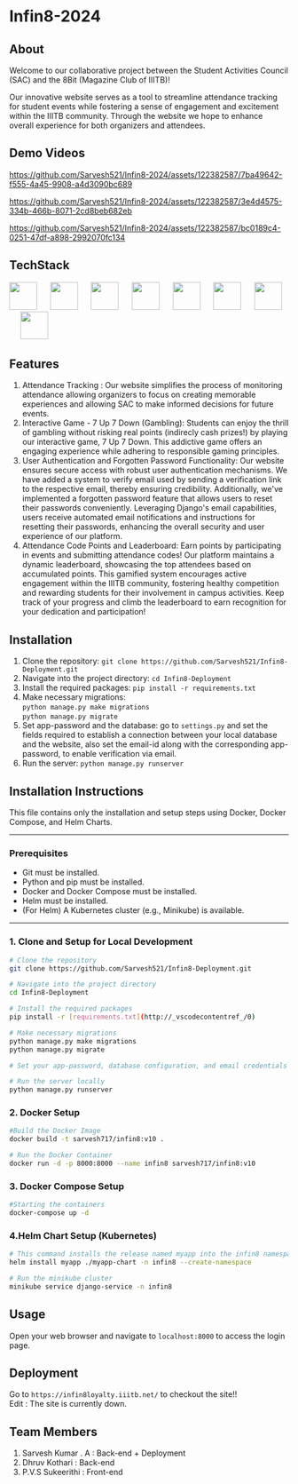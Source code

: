 # Infin8-2024


## About
Welcome to our collaborative project between the Student Activities Council (SAC) and the 8Bit (Magazine Club of IIITB)!<p>
Our innovative website serves as a tool to streamline attendance tracking for student events while fostering a sense of engagement and excitement within the IIITB community. Through the website we hope to enhance overall experience for both organizers and attendees.

## Demo Videos

https://github.com/Sarvesh521/Infin8-2024/assets/122382587/7ba49642-f555-4a45-9908-a4d3090bc689

https://github.com/Sarvesh521/Infin8-2024/assets/122382587/3e4d4575-334b-466b-8071-2cd8beb682eb

https://github.com/Sarvesh521/Infin8-2024/assets/122382587/bc0189c4-0251-47df-a898-2992070fc134

## TechStack
<img height="50" src="https://github.com/marwin1991/profile-technology-icons/assets/62091613/9bf5650b-e534-4eae-8a26-8379d076f3b4"> $~~~~$ <img height="50" src="https://user-images.githubusercontent.com/25181517/183896128-ec99105a-ec1a-4d85-b08b-1aa1620b2046.png"> $~~~~$ <img height="50" src="https://user-images.githubusercontent.com/25181517/183423507-c056a6f9-1ba8-4312-a350-19bcbc5a8697.png"> $~~~~$ <img height="50" src="https://user-images.githubusercontent.com/25181517/117447155-6a868a00-af3d-11eb-9cfe-245df15c9f3f.png"> $~~~~$ <img height="50" src="https://user-images.githubusercontent.com/25181517/192158954-f88b5814-d510-4564-b285-dff7d6400dad.png"> $~~~~$ <img height="50" src="https://user-images.githubusercontent.com/25181517/183898674-75a4a1b1-f960-4ea9-abcb-637170a00a75.png"> $~~~~$ <img height="50" src="https://user-images.githubusercontent.com/25181517/117207330-263ba280-adf4-11eb-9b97-0ac5b40bc3be.png"> $~~~~$ <img height="50" src="https://user-images.githubusercontent.com/25181517/183896132-54262f2e-6d98-41e3-8888-e40ab5a17326.png">


## Features
1. Attendance Tracking : Our website simplifies the process of monitoring attendance allowing organizers to focus on creating memorable experiences and allowing SAC to make informed decisions for future events.
2. Interactive Game - 7 Up 7 Down (Gambling): Students can enjoy the thrill of gambling without risking real points (indirecly cash prizes!) by playing our interactive game, 7 Up 7 Down. This addictive game offers an engaging experience while adhering to responsible gaming principles.
3. User Authentication and Forgotten Password Functionality: Our website ensures secure access with robust user authentication mechanisms. We have added a system to verify email used by sending a verification link to the respective email, thereby ensuring credibility. Additionally, we've implemented a forgotten password feature that allows users to reset their passwords conveniently. Leveraging Django's email capabilities, users receive automated email notifications and instructions for resetting their passwords, enhancing the overall security and user experience of our platform.
4. Attendance Code Points and Leaderboard: Earn points by participating in events and submitting attendance codes! Our platform maintains a dynamic leaderboard, showcasing the top attendees based on accumulated points. This gamified system encourages active engagement within the IIITB community, fostering healthy competition and rewarding students for their involvement in campus activities. Keep track of your progress and climb the leaderboard to earn recognition for your dedication and participation!


## Installation
1. Clone the repository: `git clone https://github.com/Sarvesh521/Infin8-Deployment.git`
2. Navigate into the project directory: `cd Infin8-Deployment`
3. Install the required packages: `pip install -r requirements.txt`
4. Make necessary migrations: <br>`python manage.py make migrations`<br> `python manage.py migrate`
5. Set app-password and the database: go to `settings.py` and set the fields required to establish a connection between your local database and the website, also set the email-id along with the corresponding app-password, to enable verification via email.
6. Run the server: `python manage.py runserver`

## Installation Instructions

This file contains only the installation and setup steps using Docker, Docker Compose, and Helm Charts.

---

### Prerequisites

- Git must be installed.
- Python and pip must be installed.
- Docker and Docker Compose must be installed.
- Helm must be installed.
- (For Helm) A Kubernetes cluster (e.g., Minikube) is available.

---

### 1. Clone and Setup for Local Development

```bash
# Clone the repository
git clone https://github.com/Sarvesh521/Infin8-Deployment.git

# Navigate into the project directory
cd Infin8-Deployment

# Install the required packages
pip install -r [requirements.txt](http://_vscodecontentref_/0)

# Make necessary migrations
python manage.py make migrations
python manage.py migrate

# Set your app-password, database configuration, and email credentials in settings.py before running.

# Run the server locally
python manage.py runserver
```

### 2. Docker Setup
```bash
#Build the Docker Image
docker build -t sarvesh717/infin8:v10 .

# Run the Docker Container
docker run -d -p 8000:8000 --name infin8 sarvesh717/infin8:v10
```

### 3. Docker Compose Setup
```bash
#Starting the containers
docker-compose up -d
```

### 4.Helm Chart Setup (Kubernetes)
```bash
# This command installs the release named myapp into the infin8 namespace (which is created if it doesn't exist):
helm install myapp ./myapp-chart -n infin8 --create-namespace

# Run the minikube cluster
minikube service django-service -n infin8
```

## Usage
Open your web browser and navigate to `localhost:8000` to access the login page.

## Deployment
Go to `https://infin8loyalty.iiitb.net/` to checkout the site!! <br> Edit : The site is currently down.

## Team Members
1. Sarvesh Kumar . A : Back-end + Deployment 
2. Dhruv Kothari : Back-end
3. P.V.S Sukeerithi : Front-end
